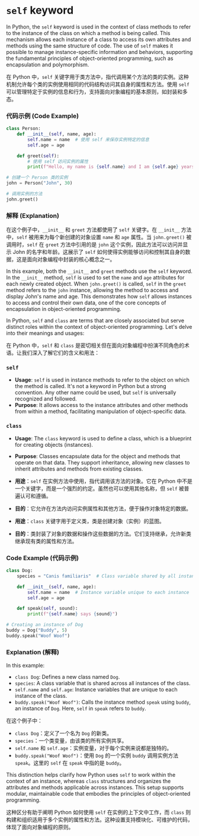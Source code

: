 # `self` keyword 
In Python, the `self` keyword is used in the context of class methods to refer to the instance of the class on which a method is being called. This mechanism allows each instance of a class to access its own attributes and methods using the same structure of code. The use of `self` makes it possible to manage instance-specific information and behaviors, supporting the fundamental principles of object-oriented programming, such as encapsulation and polymorphism.

在 Python 中，`self` 关键字用于类方法中，指代调用某个方法的类的实例。这种机制允许每个类的实例使用相同的代码结构访问其自身的属性和方法。使用 `self` 可以管理特定于实例的信息和行为，支持面向对象编程的基本原则，如封装和多态。

### 代码示例 (Code Example)

```python
class Person:
    def __init__(self, name, age):
        self.name = name  # 使用 self 来保存实例特定的信息
        self.age = age

    def greet(self):
        # 使用 self 访问实例的属性
        print(f"Hello, my name is {self.name} and I am {self.age} years old.")

# 创建一个 Person 类的实例
john = Person("John", 30)

# 调用实例的方法
john.greet()
```

### 解释 (Explanation)

在这个例子中，`__init__` 和 `greet` 方法都使用了 `self` 关键字。在 `__init__` 方法中，`self` 被用来为每个新创建的对象设置 `name` 和 `age` 属性。当 `john.greet()` 被调用时，`self` 在 `greet` 方法中引用的是 `john` 这个实例，因此方法可以访问并显示 John 的名字和年龄。这展示了 `self` 如何使得实例能够访问和控制其自身的数据，这是面向对象编程中封装的核心概念之一。

In this example, both the `__init__` and `greet` methods use the `self` keyword. In the `__init__` method, `self` is used to set the `name` and `age` attributes for each newly created object. When `john.greet()` is called, `self` in the `greet` method refers to the `john` instance, allowing the method to access and display John's name and age. This demonstrates how `self` allows instances to access and control their own data, one of the core concepts of encapsulation in object-oriented programming.

In Python, `self` and `class` are terms that are closely associated but serve distinct roles within the context of object-oriented programming. Let's delve into their meanings and usages:

在 Python 中，`self` 和 `class` 是密切相关但在面向对象编程中扮演不同角色的术语。让我们深入了解它们的含义和用法：

### `self`
- **Usage**: `self` is used in instance methods to refer to the object on which the method is called. It's not a keyword in Python but a strong convention. Any other name could be used, but `self` is universally recognized and followed.
- **Purpose**: It allows access to the instance attributes and other methods from within a method, facilitating manipulation of object-specific data.

### `class`
- **Usage**: The `class` keyword is used to define a class, which is a blueprint for creating objects (instances).
- **Purpose**: Classes encapsulate data for the object and methods that operate on that data. They support inheritance, allowing new classes to inherit attributes and methods from existing classes.

- **用途**：`self` 在实例方法中使用，指代调用该方法的对象。它在 Python 中不是一个关键字，而是一个强烈的约定。虽然也可以使用其他名称，但 `self` 被普遍认可和遵循。
- **目的**：它允许在方法内访问实例属性和其他方法，便于操作对象特定的数据。

- **用途**：`class` 关键字用于定义类，类是创建对象（实例）的蓝图。
- **目的**：类封装了对象的数据和操作这些数据的方法。它们支持继承，允许新类继承现有类的属性和方法。

### Code Example (代码示例)

```python
class Dog:
    species = "Canis familiaris"  # Class variable shared by all instances

    def __init__(self, name, age):
        self.name = name  # Instance variable unique to each instance
        self.age = age

    def speak(self, sound):
        print(f"{self.name} says {sound}")

# Creating an instance of Dog
buddy = Dog("Buddy", 5)
buddy.speak("Woof Woof")
```

### Explanation (解释)

In this example:
- `class Dog`: Defines a new class named `Dog`.
- `species`: A class variable that is shared across all instances of the class.
- `self.name` and `self.age`: Instance variables that are unique to each instance of the class.
- `buddy.speak("Woof Woof")`: Calls the instance method `speak` using `buddy`, an instance of `Dog`. Here, `self` in `speak` refers to `buddy`.

在这个例子中：
- `class Dog`：定义了一个名为 `Dog` 的新类。
- `species`：一个类变量，由该类的所有实例共享。
- `self.name` 和 `self.age`：实例变量，对于每个实例来说都是独特的。
- `buddy.speak("Woof Woof")`：使用 `Dog` 的一个实例 `buddy` 调用实例方法 `speak`。这里的 `self` 在 `speak` 中指的是 `buddy`。

This distinction helps clarify how Python uses `self` to work within the context of an instance, whereas `class` structures and organizes the attributes and methods applicable across instances. This setup supports modular, maintainable code that embodies the principles of object-oriented programming.

这种区分有助于阐明 Python 如何使用 `self` 在实例的上下文中工作，而 `class` 则构建和组织适用于多个实例的属性和方法。这种设置支持模块化、可维护的代码，体现了面向对象编程的原则。

